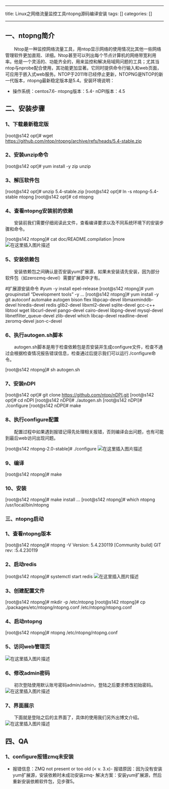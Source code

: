 
--- 
title:  Linux之网络流量监控工具ntopng源码编译安装 
tags: []
categories: [] 

---
## 一、ntopng简介

  Ntop是一种监控网络流量工具，用ntop显示网络的使用情况比其他一些网络管理软件更加直观、详细。Ntop甚至可以列出每个节点计算机的网络带宽利用率。他是一个灵活的、功能齐全的，用来监控和解决局域网问题的工具；尤其当ntop与nprobe配合使用，其功能更加显著。它同时提供命令行输入和web页面，可应用于嵌入式web服务。NTOP于2011年已经停止更新，NTOPNG是NTOP的新一代版本，ntopng最新稳定版本是5.4。安装环境说明：
- 操作系统：centos7.6- ntopng版本：5.4- nDPI版本：4.5
## 二、安装步骤

### 1、下载最新稳定版

>  
 [root@s142 opt]# wget https://github.com/ntop/ntopng/archive/refs/heads/5.4-stable.zip 


### 2、安装unzip命令

>  
 [root@s142 opt]# yum install -y zip unzip 


### 3、解压软件包

>  
 [root@s142 opt]# unzip 5.4-stable.zip [root@s142 opt]# ln -s ntopng-5.4-stable ntopng [root@s142 opt]# cd ntopng 


### 4、查看ntopng安装前的依赖

  安装前我们需要仔细阅读此文件，查看编译要求以及不同系统环境下的安装步骤和命令。

>  
 [root@s142 ntopng]# cat doc/README.compilation |more <img src="https://img-blog.csdnimg.cn/db6315da4cbc40afa55aa135506734f2.png" alt="在这里插入图片描述"> 


### 5、安装依赖包

  安装依赖包之间确认是否安装yum扩展源，如果未安装请先安装，因为部分软件包（如zerozmq-devel）需要扩展源中才有。

>  
 #扩展源安装命令 #yum -y install epel-release [root@s142 ntopng]# yum groupinstall “Development tools” -y … [root@s142 ntopng]# yum install -y git autoconf automake autogen bison flex libpcap-devel libmaxminddb-devel hiredis-devel redis glib2-devel libxml2-devel sqlite-devel gcc-c++ libtool wget libcurl-devel pango-devel cairo-devel libpng-devel mysql-devel libnetfilter_queue-devel zlib-devel which libcap-devel readline-devel zeromq-devel json-c-devel 


### 6、执行autogen.sh脚本

  autogen.sh脚本是用于检查依赖包是否安装并生成configure文件，检查不通过会根据检查情况报告错误信息，检查通过后提示我们可以运行./configure命令。

>  
 [root@s142 ntopng]# sh autogen.sh 


### 7、安装nDPI

>  
 [root@s142 opt]# git clone https://github.com/ntop/nDPI.git [root@s142 opt]# cd nDPI [root@s142 nDPI]# ./autogen.sh [root@s142 nDPI]# ./configure [root@s142 nDPI]# make 


### 8、执行configure配置

  配置过程中如果遇到报错记得先处理相关报错，否则编译会出问题，也有可能到最后web访问出现问题。

>  
 [root@s142 ntopng-2.0-stable]# ./configure <img src="https://img-blog.csdnimg.cn/9569492ebac248a5bb784a733b668ccb.png" alt="在这里插入图片描述"> 


### 9、编译

>  
 [root@s142 ntopng]# make 


### 10、安装

>  
 [root@s142 ntopng]# make install … [root@s142 ntopng]# which ntopng /usr/local/bin/ntopng 


### 三、ntopng启动

### 1、查看ntopng版本

>  
 [root@s142 ntopng]# ntopng -V Version: 5.4.230119 [Community build] GIT rev: :5.4.230119 


### 2、启动redis

>  
 [root@s142 ntopng]# systemctl start redis <img src="https://img-blog.csdnimg.cn/e3602b7fb3ce4a3db45e6396fb304dcb.png" alt="在这里插入图片描述"> 


### 3、创建配置文件

>  
 [root@s142 ntopng]# mkdir -p /etc/ntopng [root@s142 ntopng]# cp ./packages/etc/ntopng/ntopng.conf /etc/ntopng/ntopng.conf 


### 4、启动ntopng

>  
 [root@s142 ntopng]# ntopng /etc/ntopng/ntopng.conf 


### 5、访问web管理页

<img src="https://img-blog.csdnimg.cn/b4ebabfc95964a1c9ca85c30eb8d2372.png" alt="在这里插入图片描述">

### 6、修改admin密码

  初次登陆使用默认账号密码admin/admin，登陆之后要求修改初始密码。 <img src="https://img-blog.csdnimg.cn/bcda0f5744df4caba69696420898e385.png" alt="在这里插入图片描述">

### 7、界面展示

  下面就是登陆之后的主界面了，具体的使用我们另外出博文介绍。 <img src="https://img-blog.csdnimg.cn/5f79f1554d6c4aee808114df998e435c.png" alt="在这里插入图片描述">

## 四、QA

### 1、configure报错zmq未安装
- 报错信息：ZMQ not present or too old (&lt; v. 3.x)- 报错原因：因为没有安装yum扩展源，安装依赖时未成功安装zmq- 解决方案：安装yum扩展源，然后重新安装依赖软件包，见步骤5。